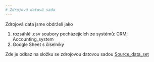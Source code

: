 ```yaml
---
# Zdrojová datová sada
---
```


Zdrojová data jsme obdrželi jako
1) rozsáhlé .csv soubory pocházejících ze systémů: CRM; Accounting_system <br>
2) Google Sheet s číselníky <br>

Zde je odkaz na složku se zdrojovou datovou sadou [Source_data_set](https://drive.google.com/drive/folders/1nasg61l56beFwORaL4lRVYYouEmQUAT-?usp=drive_link)

